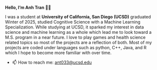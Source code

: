 **Hello, I’m Anh Tran** 🙋‍♂️

I was a student at **University of California, San Diego (UCSD)** graduated Winter of 2025, studied Cognitive Science with a Machine Learning Specialization. While studying at UCSD, it sparked my interest in data science and machine learning as a whole which lead me to look toward a M.S. program in a near future. I love to play games and health science related topics so most of the projects are a reflection of both. Most of my projects are coded under languages such as python, C++, Java, and R which I hope to become more familiar with over time.

- 📫 How to reach me: ant033@ucsd.edu
